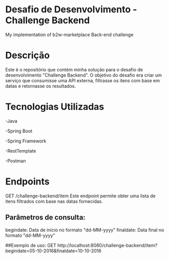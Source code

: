 # Desafio de Desenvolvimento - Challenge Backend
My implementation of b2w-marketplace Back-end challenge

# Descrição


Este é o repositório que contém minha solução para o desafio de desenvolvimento "Challenge Backend".
O objetivo do desafio era criar um serviço que consumisse uma API externa, filtrasse os itens com base em datas e retornasse os resultados.

# Tecnologias Utilizadas

-Java

-Spring Boot

-Spring Framework

-RestTemplate

-Postman

# Endpoints

GET /challenge-backend/item
Este endpoint permite obter uma lista de itens filtrados com base nas datas fornecidas.

## Parâmetros de consulta:

begindate: Data de início no formato "dd-MM-yyyy"
finaldate: Data final no formato "dd-MM-yyyy"

##Exemplo de uso:
GET http://localhost:8080/challenge-backend/item?begindate=05-10-2016&finaldate=10-10-2016

